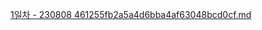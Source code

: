[1일차 - 230808 461255fb2a5a4d6bba4af63048bcd0cf.md](https://github.com/dev-honing/dev-honing.github.io/files/12330826/1.-.230808.461255fb2a5a4d6bba4af63048bcd0cf.md)
